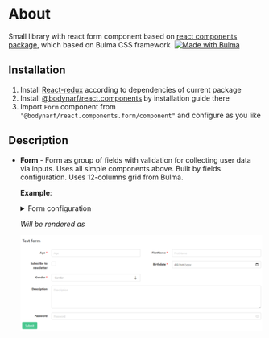 # About
Small library with react form component based on [react components package](https://www.npmjs.com/package/@bodynarf/react.components), which based on Bulma CSS framework&nbsp; <a href="https://bulma.io" title="Bulma css framework">
	<img
    	src="https://bulma.io/images/made-with-bulma.png"
    	alt="Made with Bulma"
    	width="128"
    	height="24"/>
</a>

## Installation
1. Install [React-redux](https://react-redux.js.org/) according to dependencies of current package
2. Install [@bodynarf/react.components](https://www.npmjs.com/package/@bodynarf/react.components) by installation guide there
3. Import `Form` component from `"@bodynarf/react.components.form/component"` and configure as you like

## Description
- **Form** - Form as group of fields with validation for collecting user data via inputs. Uses all simple components above. Built by fields configuration. Uses 12-columns grid from Bulma.

	**Example**:
	<details>
	<summary>Form configuration</summary>
	
	```ts
	{
		name: "group1",
		caption: "Test form",
		items: [
			{
				name: "age",
				type: "number",
				label: {
					caption: "Age"
				},
				viewConfig: {
					layout: {
						column: 0,
						columnSpan: 6,
						row: 0
					}
				},
				required: true,
			},
			{
				name: "firstName",
				type: "text",
				validators: [getLengthValidator(3)],
				label: {
					caption: "FirstName"
				},
				viewConfig: {
					layout: {
						column: 6,
						columnSpan: 6,
						row: 0
					}
				},
				required: true,
			},
			{
				name: "subscribe",
				type: "checkbox",
				label: {
					caption: "Subscribe to newsletter"
				},
				viewConfig: {
					layout: {
						column: 0,
						columnSpan: 6,
						row: 1
					}
				},
			},
			{
				name: "birthdate",
				type: "date",
				label: {
					caption: "Birthdate"
				},
				required: true,
				viewConfig: {
					layout: {
						column: 6,
						columnSpan: 6,
						row: 1
					}
				}
			},
			{
				name: "gender",
				type: "lookup",
				label: {
					caption: "Gender"
				},
				viewConfig: {
					layout: {
						column: 0,
						columnSpan: 6,
						row: 2
					}
				},
				required: true,
				items: [
					{ id: 'male', value: "male", displayValue: "Male", },
					{ id: 'female', value: "female", displayValue: "Female", },
				]
			},
			{
				name: "description",
				type: "multiline",
				label: {
					caption: "Description"
				},
				viewConfig: {
					layout: {
						column: 0,
						columnSpan: 12,
						row: 3
					}
				},
			},
			{
				name: "password",
				type: "password",
				label: {
					caption: "Password"
				},
				viewConfig: {
					layout: {
						column: 0,
						columnSpan: 12,
						row: 4
					}
				},
			},
		],
		submitButtonConfiguration: {
			type: "success",
			caption: "Submit",
		},
	}
	```
	</details>
	

	*Will be rendered as*

	<img
    	src="./form.png"
    	alt="Example form render result"
	/>

